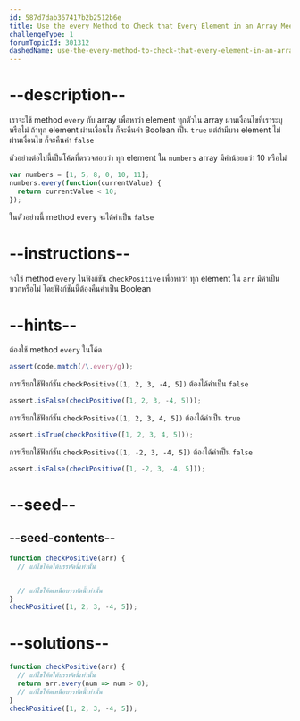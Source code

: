 ```yaml
---
id: 587d7dab367417b2b2512b6e
title: Use the every Method to Check that Every Element in an Array Meets a Criteria
challengeType: 1
forumTopicId: 301312
dashedName: use-the-every-method-to-check-that-every-element-in-an-array-meets-a-criteria
---
```


# --description--

เราจะใช้ method `every` กับ array เพื่อหาว่า element ทุกตัวใน array ผ่านเงื่อนไขที่เราระบุหรือไม่ 
ถ้าทุก element ผ่านเงื่อนไข ก็จะคืนค่า Boolean เป็น `true` แต่ถ้ามีบาง element ไม่ผ่านเงื่อนไข ก็จะคืนค่า `false`

ตัวอย่างต่อไปนี้เป็นโค้ดที่ตรวจสอบว่า ทุก element ใน `numbers` array มีค่าน้อยกว่า 10 หรือไม่

```js
var numbers = [1, 5, 8, 0, 10, 11];
numbers.every(function(currentValue) {
  return currentValue < 10;
});
```

ในตัวอย่างนี้ method `every` จะได้ค่าเป็น `false`

# --instructions--

จงใช้ method `every` ในฟังก์ชัน `checkPositive` เพื่อหาว่า ทุก element ใน `arr` มีค่าเป็นบวกหรือไม่ โดยฟังก์ชันนี้ต้องคืนค่าเป็น Boolean

# --hints--

ต้องใช้ method `every` ในโค้ด

```js
assert(code.match(/\.every/g));
```

การเรียกใช้ฟังก์ชัน `checkPositive([1, 2, 3, -4, 5])` ต้องได้ค่าเป็น `false`

```js
assert.isFalse(checkPositive([1, 2, 3, -4, 5]));
```

การเรียกใช้ฟังก์ชัน `checkPositive([1, 2, 3, 4, 5])` ต้องได้ค่าเป็น `true`

```js
assert.isTrue(checkPositive([1, 2, 3, 4, 5]));
```

การเรียกใช้ฟังก์ชัน `checkPositive([1, -2, 3, -4, 5])` ต้องได้ค่าเป็น `false`

```js
assert.isFalse(checkPositive([1, -2, 3, -4, 5]));
```

# --seed--

## --seed-contents--

```js
function checkPositive(arr) {
  // แก้ไขโค้ดใต้บรรทัดนี้เท่านั้น


  // แก้ไขโค้ดเหนือบรรทัดนี้เท่านั้น
}
checkPositive([1, 2, 3, -4, 5]);
```

# --solutions--

```js
function checkPositive(arr) {
  // แก้ไขโค้ดใต้บรรทัดนี้เท่านั้น
  return arr.every(num => num > 0);
  // แก้ไขโค้ดเหนือบรรทัดนี้เท่านั้น
}
checkPositive([1, 2, 3, -4, 5]);
```
